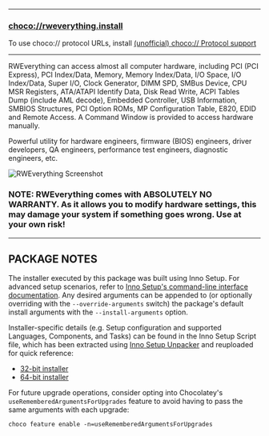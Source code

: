 
---
### [choco://rweverything.install](choco://rweverything.install)
To use choco:// protocol URLs, install [(unofficial) choco:// Protocol support ](https://chocolatey.org/packages/choco-protocol-support)

---

RWEverything can access almost all computer hardware, including PCI (PCI Express), PCI Index/Data, Memory, Memory Index/Data, I/O Space, I/O Index/Data, Super I/O, Clock Generator, DIMM SPD, SMBus Device, CPU MSR Registers, ATA/ATAPI Identify Data, Disk Read Write, ACPI Tables Dump (include AML decode), Embedded Controller, USB Information, SMBIOS Structures, PCI Option ROMs, MP Configuration Table, E820, EDID and Remote Access. A Command Window is provided to access hardware manually.

Powerful utility for hardware engineers, firmware (BIOS) engineers, driver developers, QA engineers, performance test engineers, diagnostic engineers, etc.

![RWEverything Screenshot](https://cdn.jsdelivr.net/gh/brogers5/chocolatey-package-rweverything.install@0a3847839fad160f2403e1aa683f040120b6b9c2/Screenshot.png)

### **NOTE**: RWEverything comes with ABSOLUTELY NO WARRANTY. As it allows you to modify hardware settings, this may damage your system if something goes wrong. Use at your own risk!

---

## **PACKAGE NOTES**

The installer executed by this package was built using Inno Setup. For advanced setup scenarios, refer to [Inno Setup's command-line interface documentation](https://jrsoftware.org/ishelp/index.php?topic=setupcmdline). Any desired arguments can be appended to (or optionally overriding with the `--override-arguments` switch) the package's default install arguments with the `--install-arguments` option.

Installer-specific details (e.g. Setup configuration and supported Languages, Components, and Tasks) can be found in the Inno Setup Script file, which has been extracted using [Inno Setup Unpacker](https://community.chocolatey.org/packages/innounp) and reuploaded for quick reference:
* [32-bit installer](https://github.com/brogers5/chocolatey-package-rweverything.install/tree/v1.7.0.20220602/install_script_x86.iss)
* [64-bit installer](https://github.com/brogers5/chocolatey-package-rweverything.install/tree/v1.7.0.20220602/install_script_x64.iss)

For future upgrade operations, consider opting into Chocolatey's `useRememberedArgumentsForUpgrades` feature to avoid having to pass the same arguments with each upgrade:
```
choco feature enable -n=useRememberedArgumentsForUpgrades
```
